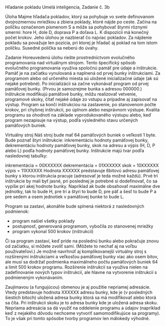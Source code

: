 Hľadanie pokladu
Umelá inteligencia, Zadanie č. 3b

Úloha
Majme hľadača pokladov, ktorý sa pohybuje vo svete definovanom dvojrozmernou mriežkou a zbiera poklady, 
ktoré nájde po ceste. Začína na políčku označenom písmenom S a môže sa pohybovať štyrmi rôznymi smermi: 
hore H, dole D, doprava P a doľava L. K dispozícii má konečný počet krokov. Jeho úlohou je nazbierať čo 
najviac pokladov. Za nájdenie pokladu sa považuje len pozícia, pri ktorej je hľadač aj poklad na tom 
istom políčku. Susedné políčka sa neberú do úvahy.

Zadanie
Horeuvedenú úlohu riešte prostredníctvom evolučného programovania nad virtuálnym strojom.
Tento špecifický spôsob evolučného programovania využíva spoločnú pamäť pre údaje a inštrukcie. 
Pamäť je na začiatku vynulovaná a naplnená od prvej bunky inštrukciami. Za programom alebo od určeného 
miesta sú uložené inicializačné údaje (ak sú nejaké potrebné). Po inicializácii sa začne vykonávať 
program od prvej pamäťovej bunky. (Prvou je samozrejme bunka s adresou 000000.) Inštrukcie modifikujú 
pamäťové bunky, môžu realizovať vetvenie, programové skoky, čítať nejaké údaje zo vstupu a prípadne aj 
zapisovať na výstup. Program sa končí inštrukciou na zastavenie, po stanovenom počte krokov, pri chybnej 
inštrukcii, po úplnom alebo nesprávnom výstupe. Kvalita programu sa ohodnotí na základe vyprodukovaného 
výstupu alebo, keď program nezapisuje na výstup, podľa výsledného stavu určených pamäťových buniek.

Virtuálny stroj
Náš stroj bude mať 64 pamäťových buniek o veľkosti 1 byte.
Bude poznať štyri inštrukcie: inkrementáciu hodnoty pamäťovej bunky, dekrementáciu hodnoty pamäťovej bunky, 
skok na adresu a výpis (H, D, P alebo L) podľa hodnoty pamäťovej bunky.
Inštrukcie majú tvar podľa nasledovnej tabuľky:

inkrementácia = 00XXXXXX
dekrementácia = 01XXXXXX
skok = 10XXXXXX
výpis = 11XXXXXX
Hodnota XXXXXX predstavuje 6bitovú adresu pamäťovej bunky s ktorou inštrukcia pracuje (adresovať je teda 
možné každú). Prvé tri inštrukcie by mali byť jasné, pri poslednej je potrebné si dodefinovať, čo sa 
vypíše pri akej hodnote bunky. Napríklad ak bude obsahovať maximálne dve jednotky, tak to bude H, pre 
tri a štyri to bude D, pre päť a šesť to bude P a pre sedem a osem jednotiek v pamäťovej bunke to bude L.

Program sa zastaví, akonáhle bude splnená niektorá z nasledovných podmienok:

- program našiel všetky poklady
- postupnosť, generovaná programom, vybočila zo stanovenej mriežky
- program vykonal 500 krokov (inštrukcií)

Či sa program zastaví, keď príde na poslednú bunku alebo pokračuje znovu od začiatku, si môžete zvoliť sami. 
(Môžete to nechať aj na voľbu používateľovi.) Je možné navrhnúť aj komplikovanejší virtuálny stroj s 
rozšírenými inštrukciami a veľkosťou pamäťovej bunky viac ako osem bitov, ale musí sa dodržať podmienka 
maximálneho počtu pamäťových buniek 64 a limit 500 krokov programu. Rozšírenie inštrukcií sa využíva nielen 
na zadefinovanie nových typov inštrukcií, ale hlavne na vytvorenie inštrukcií s podmieneným vykonávaním.

Zaujímavou (a fungujúcou) obmenou je aj použitie nepriamej adresácie. Vtedy predstavuje hodnota XXXXXX adresu 
bunky, kde je (v posledných šiestich bitoch) uložená adresa bunky ktorá sa má modifikovať alebo ktorá sa číta. 
Pri inštrukcii skoku je to adresa bunky kde je uložená adresa skoku. Nepriama adresácia sa dá využiť na 
oddelenie programu a údajov (napríklad keď z nejakého dôvodu nechceme vytvoriť samomodifikujúce sa programy). 
To je však pri tomto spôsobe tvorby programov len málokedy výhodné.
